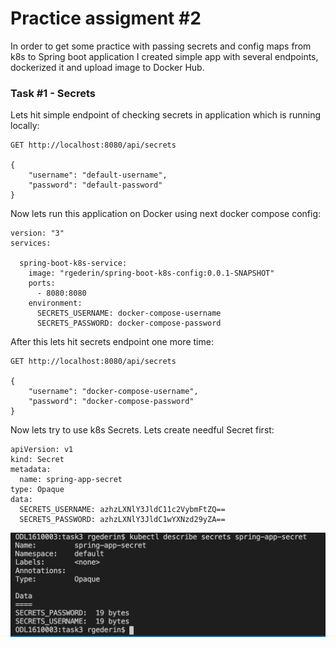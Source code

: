 # Practice assigment #2

In order to get some practice with passing secrets and config maps from k8s to Spring boot application I created simple app with several endpoints, dockerized it and upload image to Docker Hub.

### Task #1 - Secrets

Lets hit simple endpoint of checking secrets in application which is running locally:

```
GET http://localhost:8080/api/secrets

{
    "username": "default-username",
    "password": "default-password"
}
```

Now lets run this application on Docker using next docker compose config:

```
version: "3"
services:

  spring-boot-k8s-service:
    image: "rgederin/spring-boot-k8s-config:0.0.1-SNAPSHOT"
    ports:
      - 8080:8080
    environment:
      SECRETS_USERNAME: docker-compose-username
      SECRETS_PASSWORD: docker-compose-password

```

After this lets hit secrets endpoint one more time:

```
GET http://localhost:8080/api/secrets

{   
    "username": "docker-compose-username",
    "password": "docker-compose-password"
}
```

Now lets try to use k8s Secrets. Lets create needful Secret first:

```
apiVersion: v1
kind: Secret
metadata:
  name: spring-app-secret
type: Opaque
data:
  SECRETS_USERNAME: azhzLXNlY3JldC11c2VybmFtZQ==
  SECRETS_PASSWORD: azhzLXNlY3JldC1wYXNzd29yZA==
```

![secret1](https://github.com/rgederin/k8s-sandbox/blob/master/k8s-basics-lohika/img/secret1.png) 
